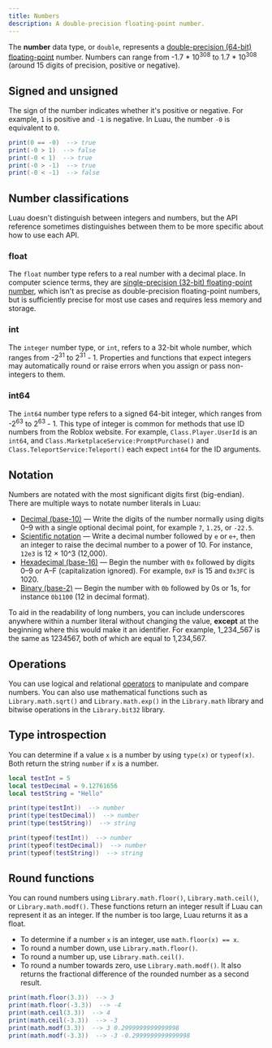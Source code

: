 ```yaml
---
title: Numbers
description: A double-precision floating-point number.
---
```


The **number** data type, or `double`, represents a [double-precision (64-bit) floating-point](https://wikipedia.org/wiki/Double-precision_floating-point_format) number. Numbers can range from -1.7 \* 10<sup>308</sup> to 1.7 \* 10<sup>308</sup> (around 15 digits of precision, positive or negative).

## Signed and unsigned

The sign of the number indicates whether it's positive or negative. For example, `1` is positive and `-1` is negative. In Luau, the number `-0` is equivalent to `0`.

```lua
print(0 == -0)  --> true
print(-0 > 1)  --> false
print(-0 < 1)  --> true
print(-0 > -1)  --> true
print(-0 < -1)  --> false
```

## Number classifications

Luau doesn't distinguish between integers and numbers, but the API reference sometimes distinguishes between them to be more specific about how to use each API.

### float

The `float` number type refers to a real number with a decimal place. In computer science terms, they are [single-precision (32-bit) floating-point number](https://wikipedia.org/wiki/Single-precision_floating-point_format), which isn't as precise as double-precision floating-point numbers, but is sufficiently precise for most use cases and requires less memory and storage.

### int

The `integer` number type, or `int`, refers to a 32-bit whole number, which ranges from -2<sup>31</sup> to 2<sup>31</sup> - 1. Properties and functions that expect integers may automatically round or raise errors when you assign or pass non-integers to them.

### int64

The `int64` number type refers to a signed 64-bit integer, which ranges from -2<sup>63</sup> to 2<sup>63</sup> - 1. This type of integer is common for methods that use ID numbers from the Roblox website. For example, `Class.Player.UserId` is an `int64`, and `Class.MarketplaceService:PromptPurchase()` and `Class.TeleportService:Teleport()` each expect `int64` for the ID arguments.

## Notation

Numbers are notated with the most significant digits first (big-endian). There are multiple ways to notate number literals in Luau:

- [Decimal (base-10)](https://wikipedia.org/wiki/Decimal) — Write the digits of the number normally using digits 0–9 with a single optional decimal point, for example `7`, `1.25`, or `-22.5`.
- [Scientific notation](https://wikipedia.org/wiki/Scientific_notation) — Write a decimal number followed by `e` or `e+`, then an integer to raise the decimal number to a power of 10. For instance, `12e3` is 12 × 10^3 (12,000).
- [Hexadecimal (base-16)](https://wikipedia.org/wiki/Hexadecimal) — Begin the number with `0x` followed by digits 0–9 or A–F (capitalization ignored). For example, `0xF` is 15 and `0x3FC` is 1020.
- [Binary (base-2)](https://wikipedia.org/wiki/Binary_number) — Begin the number with `0b` followed by 0s or 1s, for instance `0b1100` (12 in decimal format).

<Alert severity="info">
To aid in the readability of long numbers, you can include underscores anywhere within a number literal without changing the value, <b>except</b> at the beginning where this would make it an identifier. For example, <InlineCode>1_234_567</InlineCode> is the same as <InlineCode>1234567</InlineCode>, both of which are equal to 1,234,567.
</Alert>

## Operations

You can use logical and relational [operators](./operators.md) to manipulate and compare numbers. You can also use mathematical functions such as `Library.math.sqrt()` and `Library.math.exp()` in the `Library.math` library and bitwise operations in the `Library.bit32` library.

## Type introspection

You can determine if a value `x` is a number by using `type(x)` or `typeof(x)`. Both return the string `number` if `x` is a number.

```lua
local testInt = 5
local testDecimal = 9.12761656
local testString = "Hello"

print(type(testInt))  --> number
print(type(testDecimal))  --> number
print(type(testString))  --> string

print(typeof(testInt))  --> number
print(typeof(testDecimal))  --> number
print(typeof(testString))  --> string
```

## Round functions

You can round numbers using `Library.math.floor()`, `Library.math.ceil()`, or `Library.math.modf()`. These functions return an integer result if Luau can represent it as an integer. If the number is too large, Luau returns it as a float.

- To determine if a number `x` is an integer, use `math.floor(x) == x`.
- To round a number down, use `Library.math.floor()`.
- To round a number up, use `Library.math.ceil()`.
- To round a number towards zero, use `Library.math.modf()`. It also returns the fractional difference of the rounded number as a second result.

```lua
print(math.floor(3.3))  --> 3
print(math.floor(-3.3))  --> -4
print(math.ceil(3.3))  --> 4
print(math.ceil(-3.3))  --> -3
print(math.modf(3.3))  --> 3 0.2999999999999998
print(math.modf(-3.3))  --> -3 -0.2999999999999998
```
